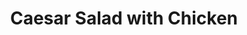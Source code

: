 ---
category: salads
name: Caesar Salad with Chicken
title: Caesar Salad with Chicken
price: '15.95'
---